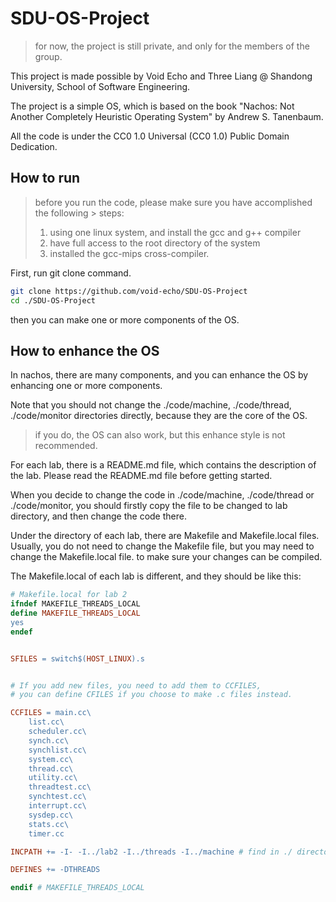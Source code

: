 # SDU-OS-Project

> for now, the project is still private, and only for the members of the group.

This project is made possible by Void Echo and Three Liang @ Shandong University, School of Software Engineering.

The project is a simple OS, which is based on the book "Nachos: Not Another Completely Heuristic Operating System" by Andrew S. Tanenbaum.

All the code is under the CC0 1.0 Universal (CC0 1.0) Public Domain Dedication.

## How to run

> before you run the code, please make sure you have accomplished the following > steps:
> 
> 1. using one linux system, and install the gcc and g++ compiler
> 2. have full access to the root directory of the system
> 3. installed the gcc-mips cross-compiler.


First, run git clone command.

```bash
git clone https://github.com/void-echo/SDU-OS-Project
cd ./SDU-OS-Project
```

then you can make one or more components of the OS.


## How to enhance the OS

In nachos, there are many components, and you can enhance the OS by enhancing one or more components.

Note that you should not change the ./code/machine, ./code/thread, ./code/monitor directories directly, because they are the core of the OS.

> if you do, the OS can also work, but this enhance style is not recommended.

For each lab, there is a README.md file, which contains the description of the lab. Please read the README.md file before getting started.

When you decide to change the code in ./code/machine, ./code/thread or ./code/monitor, you should firstly copy the file to be changed to lab directory, and then change the code there.

Under the directory of each lab, there are Makefile and Makefile.local files. Usually, you do not need to change the Makefile file, but you may need to change the Makefile.local file. to make sure your changes can be compiled.

The Makefile.local of each lab is different, and they should be like this:

```makefile
# Makefile.local for lab 2
ifndef MAKEFILE_THREADS_LOCAL
define MAKEFILE_THREADS_LOCAL
yes
endef


SFILES = switch$(HOST_LINUX).s


# If you add new files, you need to add them to CCFILES,
# you can define CFILES if you choose to make .c files instead.

CCFILES = main.cc\
	list.cc\
	scheduler.cc\
	synch.cc\
	synchlist.cc\
	system.cc\
	thread.cc\
	utility.cc\
	threadtest.cc\
	synchtest.cc\
	interrupt.cc\
	sysdep.cc\
	stats.cc\
	timer.cc

INCPATH += -I- -I../lab2 -I../threads -I../machine # find in ./ directory, if not found, find in ../threads, etc. Usually, this line is the only line you need to change.

DEFINES += -DTHREADS

endif # MAKEFILE_THREADS_LOCAL
```

